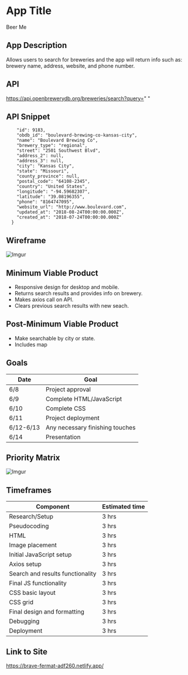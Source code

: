 # App Title
Beer Me

## App Description
Allows users to search for breweries and the app will return
info such as: brewery name, address, website, and phone number.

## API
https://api.openbrewerydb.org/breweries/search?query=" "

## API Snippet
```{
    "id": 9183,
    "obdb_id": "boulevard-brewing-co-kansas-city",
    "name": "Boulevard Brewing Co",
    "brewery_type": "regional",
    "street": "2501 Southwest Blvd",
    "address_2": null,
    "address_3": null,
    "city": "Kansas City",
    "state": "Missouri",
    "county_province": null,
    "postal_code": "64108-2345",
    "country": "United States",
    "longitude": "-94.59682307",
    "latitude": "39.08196355",
    "phone": "8164747095",
    "website_url": "http://www.boulevard.com",
    "updated_at": "2018-08-24T00:00:00.000Z",
    "created_at": "2018-07-24T00:00:00.000Z"
  }
```

## Wireframe
  ![Imgur](https://i.imgur.com/HC4kPZW.png)

## Minimum Viable Product
  * Responsive design for desktop and mobile.
  * Returns search results and provides info on brewery.
  * Makes axios call on API.
  * Clears previous search results with new seach.

## Post-Minimum Viable Product
  * Make searchable by city or state.
  * Includes map

## Goals
| Date  | Goal  |
|-------|-------|
| 6/8   | Project approval |
| 6/9 | Complete HTML/JavaScript |
| 6/10 | Complete CSS |
| 6/11 | Project deployment |
| 6/12-6/13 | Any necessary finishing touches |
| 6/14 | Presentation |

## Priority Matrix
![Imgur](https://i.imgur.com/UmC5ZPQ.png)

## Timeframes
| Component | Estimated time |
| --- | --- |
| Research/Setup | 3 hrs |
| Pseudocoding | 3 hrs |
| HTML | 3 hrs |
| Image placement | 3 hrs |
| Initial JavaScript setup | 3 hrs |
| Axios setup | 3 hrs |
| Search and results functionality | 3 hrs |
| Final JS functionality | 3 hrs |
| CSS basic layout | 3 hrs |
| CSS grid | 3 hrs |
| Final design and formatting | 3 hrs |
| Debugging | 3 hrs |
| Deployment | 3 hrs |

## Link to Site
https://brave-fermat-adf260.netlify.app/
